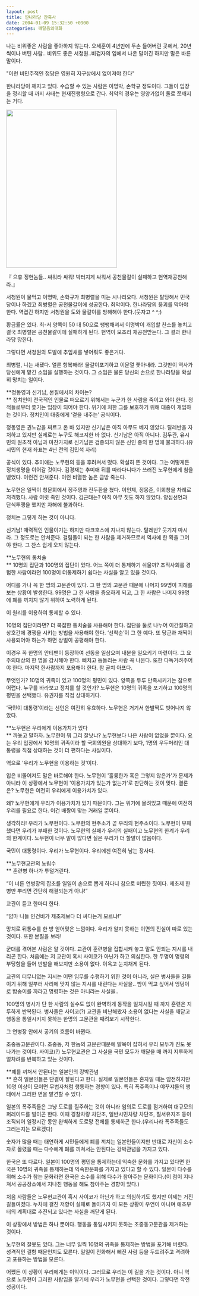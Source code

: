 ```yaml
---
layout: post
title: 딴나라당 잔혹사
date: 2004-01-09 15:32:50 +0900
categories: 깨달음의대화
---
```

나는 비위좋은 사람을 좋아하지 않는다. 오세훈이 4년만에 두손 들어버린 곳에서, 20년씩이나 버틴 사람.. 비위도 좋은 서청원..비겁자의 입에서 나온 말이긴 하지만 말은 바른 말이다. 

"이런 비민주적인 정당은 영원히 지구상에서 없어져야 한다"

한나라당이 깨지고 있다. 수습할 수 있는 사람은 이명박, 손학규 정도이다. 그들이 입장을 정리할 때 까지 사태는 현재진행형으로 간다. 최악의 경우는 영양가없이 둘로 쪼깨지는 거다. 

<p align="left">
  <img src="http://drkimz.com/technote/board/KDR/upimg/1073627520.jpg" width="298" height="425" border="0" />
</p>

<p align="left">
  『 으휴 징헌놈들.. 싸워라 싸워! 박터지게 싸워서 공천물갈이 실패하고 현역재공천해라.』
</p>

서청원이 물먹고 이명박, 손학규가 최병렬을 미는 시나리오다. 서청원은 탈당해서 민국당이나 하겠고 최병렬은 공천물갈이에 성공한다. 최악이다. 한나라당의 붕괴를 막아야 한다. 역겹긴 하지만 서청원을 도와 물갈이를 방해해야 한다.(웃자고 ^ ^;)

황금률은 있다. 최-서 양쪽이 50 대 50으로 팽팽해져서 이명박이 개입할 찬스를 놓치고 결국 최병렬은 공천물갈이에 실패하게 된다. 현역이 모조리 재공천받는다. 그 결과 한나라당 망한다. 

그렇다면 서청원의 도발에 추임새를 넣어줘도 좋은거다. 

최병렬, 니는 새됐다. 얼른 항복해라! 물갈이포기하고 이문열 쫓아내라. 그것만이 역사가 당신에게 맡긴 소임을 실행하는 것이다. 그 소임은 물론 당신의 손으로 한나라당을 확실히 망치는 일이다. 

**정동영과 신기남, 본질에서의 차이는?  
** 정치인이 전국적인 인물로 떠오르기 위해서는 누군가 한 사람을 죽이고 와야 한다. 정적들로부터 쫓기는 입장이 되어야 한다. 위기에 처한 그를 보호하기 위해 대중이 개입하는 것이다. 정치인이 대중에게 ‘곁을 내주는’ 공식이다. 

정동영은 권노갑을 찌르고 온 바 있지만 신기남은 아직 아무도 베지 않았다. 탈레반을 자처하고 있지만 실제로는 누구도 해코지한 바 없다. 신기남은 아직 아니다. 김두관, 유시민의 원초적 아님과 마찬가지로 신기남은 검증되지 않은 신인 중의 한 명에 불과하다.(유시민의 현재 좌표는 4년 전의 김민석 자리) 

공식이 있다. 추미애는 노무현의 등을 후려쳐서 떴다. 확실히 뜬 것이다. 그는 어떻게든 정치생명을 이어갈 것이다. 김경재는 추미애 뒤를 따라다니다가 쓰러진 노무현에게 침을 뱉었다. 이런건 안쳐준다. 이런 비열한 놈은 금방 죽는다.

노무현은 일찍이 청문회에서 정주영과 전두환을 쳤다. 이인제, 정몽준, 이회창을 차례로 저격했다. 사람 여럿 죽인 것이다. 김근태는? 아직 아무 짓도 하지 않았다. 양심선언과 단식투쟁을 했지만 자해에 불과하다. 

정치는 그렇게 하는 것이 아니다. 

신기남! 매력적인 인물이기는 하지만 다크호스에 지나지 않는다. 탈레반? 웃기지 마시라. 그 정도로는 안쳐준다. 걸림돌이 되는 한 사람을 제거하므로서 역사에 한 획을 그어야 한다. 그 찬스 쉽게 오지 않는다. 

**노무현의 통치술  
** 10명의 집단과 100명의 집단이 있다. 어느 쪽이 더 통제하기 쉬울까? 조직사회를 경험한 사람이라면 100명이 더통제하기 쉽다는 사실을 알고 있을 것이다. 

어디를 가나 꼭 한 명의 고문관이 있다. 그 한 명의 고문관 때문에 나머지 99명이 피해를 보는 상황이 발생한다. 99명은 그 한 사람을 증오하게 되고, 그 한 사람은 나머지 99명에 폐를 끼치지 않기 위하여 노력하게 된다. 

이 원리를 이용하여 통제할 수 있다. 

10명의 집단이라면? 더 복잡한 통치술을 사용해야 한다. 집단을 둘로 나누어 이간질하고 상호간에 경쟁을 시키는 방법을 사용해야 한다. ‘선착순’이 그 한 예다. 또 당근과 채찍이 사용되어야 하는가 하면 상벌이 공평해야 한다. 

이경우 꼭 한명의 안티맨이 등장하여 선동을 일삼으며 내분을 일으키기 마련이다. 그 요주의대상의 한 명을 감시해야 한다. 삐치고 등돌리는 사람 꼭 나온다. 또한 다독거려주어야 한다. 마지막 한사람까지 포용해야 한다. 참 골치 아프다. 

무엇인가? 10명의 귀족이 있고 100명의 평민이 있다. 양쪽을 두루 만족시키기는 참으로 어렵다. 누구를 바라보고 정치를 할 것인가? 노무현은 10명의 귀족을 포기하고 100명의 평민을 선택했다. 유권자를 직접 상대하기다. 

‘국민이 대통령’이라는 선언은 여전히 유효하다. 노무현은 거기서 한발짝도 벗어나지 않았다. 

**노무현은 우리에게 이용가치가 있다  
** 까놓고 말하자. 노무현이 뭐 그리 잘낫냐? 노무현보다 나은 사람이 없었을 뿐이다. 요는 우리 입장에서 10명의 귀족이라 할 국회의원을 상대하기 보다, 1명의 우두머리인 대통령을 직접 상대하는 것이 더 편하다는 사실이다. 

역으로 '우리가 노무현을 이용하는 것'이다. 

입은 비뚤어져도 말은 바로해야 한다. 노무현이 '훌륭한가 혹은 그렇지 않은가'가 문제가 아니라 이 상황에서 노무현이 '이용가치가 있는가 없는가'로 판단하는 것이 맞다. 결론은? 노무현은 여전히 우리에게 이용가치가 있다. 

왜? 노무현에게 우리가 이용가치가 있기 때문이다. 그는 위기에 몰려있고 때문에 여전히 우리를 필요로 한다. 이건 배짱이 맞는 거래일 뿐이다. 

생각하라! 우리가 노무현이다. 노무현의 현주소가 곧 우리의 현주소이다. 노무현이 부패했다면 우리가 부패한 것이다. 노무현의 실패가 우리의 실패이고 노무현의 한계가 우리의 한계이다. 노무현이 너무 말이 많다면 실은 우리가 더 할말이 많음이다. 

국민이 대통령이다. 우리가 노무현이다. 우리에겐 여전히 남는 장사다. 

**노무현교관의 노림수  
** 훈련병 하나가 투덜거린다.

“이 너른 연병장의 잡초를 일일이 손으로 뽑게 하다니 참으로 미련한 짓이다. 제초제 한병만 뿌리면 간단히 해결되는거 아냐!” 

교관이 듣고 한마디 한다.

“얌마 니들 인건비가 제초제보다 더 싸다는거 모르냐!”

망치로 뒤통수를 한 방 얻어맞은 느낌이다. 우리가 알지 못하는 이면의 진실이 따로 있는 것이다. 또한 본질을 보라!

군대를 겪어본 사람은 알 것이다. 교관이 훈련병을 집합시켜 놓고 말도 안되는 지시를 내리곤 한다. 처음에는 저 교관이 혹시 사이코가 아닌가 하고 의심한다. 한 두명이 명령의 부당함을 들어 반발을 해보지만 소용이 없다. 이윽고 눈치채게 된다. 

교관의 터무니없는 지시는 어떤 임무를 수행하기 위한 것이 아니라, 실은 병사들을 길들이기 위해 일부러 사리에 맞지 않는 지시를 내린다는 사실을.. 밤이 먹고 싶어서 엉덩이로 밤송이를 까라고 명령하는 것은 아니라는 사실을..

100명의 병사가 단 한 사람의 실수도 없이 완벽하게 동작을 일치시킬 때 까지 훈련은 지루하게 반복된다. 병사들은 사이코(?) 교관을 비난해봤자 소용이 없다는 사실을 깨닫고 행동을 통일시키지 못하는 한명의 고문관을 째려보기 시작한다. 

그 연병장 안에서 공기의 흐름이 바뀐다. 

조중동고문관이다. 조중동, 저 한놈의 고문관때문에 발목이 잡혀서 우리 모두가 진도 못나가는 것이다. 사이코(?) 노무현교관은 그 사실을 국민 모두가 깨달을 때 까지 지루하게 얼차려를 반복하고 있는 것이다. 

**폐를 끼쳐서 안된다는 일본인의 강박관념  
** 흔히 일본인들은 단결이 잘된다고 한다. 실제로 일본인들은 혼자일 때는 얌전하지만 10명 이상이 모이면 무법자처럼 행동하는 경향이 있다. 특히 폭주족이나 야꾸쟈들의 행태에서 그러한 면을 발견할 수 있다. 

일본의 폭주족들은 그냥 도로를 질주하는 것이 아니라 임의로 도로를 점거하여 대규모의 퍼레이드를 벌이곤 한다. 이때 경찰차량 차단조, 일반시민차량 차단조, 질서유지조 등이 조직되어 일정시간 동안 완벽하게 도로망 전체를 통제하곤 한다.(우리나라 폭주족들도 그러는지는 모르겠다) 

숫자가 많을 때는 태연하게 시민들에게 폐를 끼치는 일본인들이지만 반대로 자신이 소수자로 몰렸을 때는 다수에게 폐를 끼쳐서는 안된다는 강박관념을 가지고 있다. 

한국은 또 다르다. 일본이 100명의 평민을 통제하는데 익숙한 문화를 가지고 있다면 한국은 10명의 귀족을 통제하는데 익숙한문화를 가지고 있다고 할 수 있다. 일본이 다수를 위해 소수가 참는 문화라면 한국은 소수를 위해 다수가 참아주는 문화이다.(이 점이 지나쳐서 공공장소에서 지나친 행동을 해도 참아주는 경향이 있다.) 

처음 사람들은 노무현교관이 혹시 사이코가 아닌가 하고 의심하기도 했지만 이제는 거진 길들여졌다. 누차에 걸친 저항이 실패로 돌아가자 이 모든 상황이 우연이 아니며 애초부터의 계획대로 추진되고 있다는 사실을 깨닫게 된다. 

이 상황에서 방법은 하나 뿐이다. 행동을 통일시키지 못하는 조중동고문관을 제거하는 것이다. 

노무현의 잘못도 있다. 그는 너무 일찍 10명의 귀족을 통제하는 방법을 포기해 버렸다. 성격적인 결함 때문인지도 모른다. 일일이 전화해서 삐진 사람 등을 두드려주고 격려하고 포용하는 방법을 모른다. 

어쨌든 이 상황이 우리에게는 이익이다. 그러므로 우리는 이 길을 가는 것이다. 아니 역으로 노무현이 그러한 사람임을 알기에 우리가 노무현을 선택한 것이다. 그렇다면 작전성공이다.